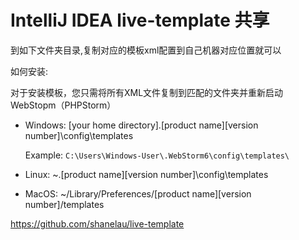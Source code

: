 # IntelliJ IDEA live-template 共享

到如下文件夹目录,复制对应的模板xml配置到自己机器对应位置就可以



如何安装:

对于安装模板，您只需将所有XML文件复制到匹配的文件夹并重新启动WebStopm（PHPStorm）

- Windows: [your home directory].[product name][version number]\config\templates

  Example: `C:\Users\Windows-User\.WebStorm6\config\templates\`

- Linux: ~.[product name][version number]\config\templates

- MacOS: ~/Library/Preferences/[product name][version number]/templates

 

https://github.com/shanelau/live-template